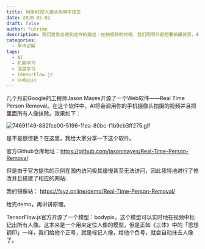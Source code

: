 ```yaml
---
title: 利用AI把人像从视频中抹去
date: 2020-05-02
draft: false
author: Futrime
description: 我们常常会遇到这样的尴尬：在拍视频的时候，我们明明只是想要拍摄背景，却总是有各种路人甲路人乙出现在视频中，使得后期小哥抓耳挠腮。这个问题终于被伟大的AI解决了。这篇文章中我将会简单介绍这个技术。
categories:
  - 学术讲解
tags:
  - AI
  - 机器学习
  - 深度学习
  - TensorFlow.js
  - bodypix
---
```


几个月前Google的工程师Jason Mayes开源了一个Web软件——Real Time Person Removal。在这个软件中，AI将会调用你的手机摄像头拍摄的视频并且把里面所有人像抹除。效果如下：

![74691149-882fce00-5196-11ea-80bc-f1b9cb3ff275.gif][1]

是不是很惊艳？在这里，我给大家分享一下这个软件。

官方Github仓库地址：https://github.com/jasonmayes/Real-Time-Person-Removal

但是由于官方提供的示例在国内访问极其缓慢甚至无法访问，因此我特地进行了修改并且搭建了相应的网站:

我的镜像站： https://fsyz.online/demo/Real-Time-Person-Removal/

给完demo，再讲讲原理。

TensorFlow.js官方开源了一个模型：bodypix，这个模型可以实时地在视频中标记出所有人像。这本来是一个用来定位人像的模型，但是正如《三体》中的「思想钢印」一样，我们给他个正号，就是标记人像，给他个负号，就会自动抹去人像了。

  [1]: https://futrime.gitee.io/image-cdn/2020/03/3801279929.gif
